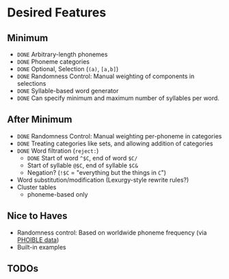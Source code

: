 # Desired Features

## Minimum

- `DONE` Arbitrary-length phonemes
- `DONE` Phoneme categories
- `DONE` Optional, Selection (`(a)`, `[a,b]`)
- `DONE` Randomness Control: Manual weighting of components in selections
- `DONE` Syllable-based word generator
- `DONE` Can specify minimum and maximum number of syllables per word.

## After Minimum

- `DONE` Randomness Control: Manual weighting per-phoneme in categories
- `DONE` Treating categories like sets, and allowing addition of categories
- `DONE` Word filtration (`reject:`)
  - `DONE` Start of word `^$C`, end of word `$C/`
  - Start of syllable `@$C`, end of syllable `$C&`
  - Negation? (`!$C` = "everything but the things in `C`")
- Word substitution/modification (Lexurgy-style rewrite rules?)
- Cluster tables
  - phoneme-based only

## Nice to Haves

- Randomness control: Based on worldwide phoneme frequency (via [PHOIBLE data](https://phoible.org/))
- Built-in examples

## TODOs
